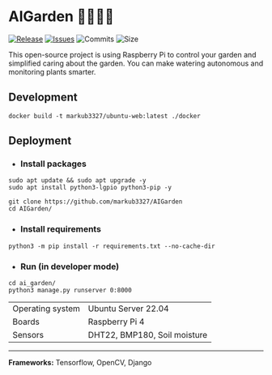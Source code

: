 # AIGarden 🚰🌱🥕🍅

[![Release](https://img.shields.io/github/release/markub3327/AIGarden)](https://github.com/markub3327/AIGarden/releases)
[![Issues](https://img.shields.io/github/issues/markub3327/AIGarden)](https://github.com/markub3327/AIGarden/issues)
![Commits](https://img.shields.io/github/commit-activity/w/markub3327/AIGarden)
![Size](https://img.shields.io/github/repo-size/markub3327/AIGarden)

This open-source project is using Raspberry Pi to control your garden and simplified caring about the garden. You can make watering autonomous and monitoring plants smarter.

## Development
```shell
docker build -t markub3327/ubuntu-web:latest ./docker
```

## Deployment

- ### Install packages
```shell
sudo apt update && sudo apt upgrade -y
sudo apt install python3-lgpio python3-pip -y

git clone https://github.com/markub3327/AIGarden
cd AIGarden/
```
- ### Install requirements 
```shell
python3 -m pip install -r requirements.txt --no-cache-dir
```
- ### Run (in developer mode)
```shell
cd ai_garden/
python3 manage.py runserver 0:8000
```


| | |
|------------------|------------------------------|
| Operating system | Ubuntu Server 22.04          |
| Boards           | Raspberry Pi 4               |
| Sensors          | DHT22, BMP180, Soil moisture |


------------------------------------------
**Frameworks:** Tensorflow, OpenCV, Django
